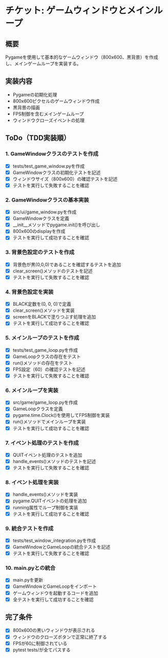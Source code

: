 # チケット: ゲームウィンドウとメインループ

## 概要
Pygameを使用して基本的なゲームウィンドウ（800x600、黒背景）を作成し、メインゲームループを実装する。

## 実装内容
- Pygameの初期化処理
- 800x600ピクセルのゲームウィンドウ作成
- 黒背景の描画
- FPS制御を含むメインゲームループ
- ウィンドウクローズイベントの処理

## ToDo（TDD実装順）

### 1. GameWindowクラスのテストを作成
- [x] tests/test_game_window.pyを作成
- [x] GameWindowクラスの初期化テストを記述
- [x] ウィンドウサイズ（800x600）の確認テストを記述
- [x] テストを実行して失敗することを確認

### 2. GameWindowクラスの基本実装
- [x] src/ui/game_window.pyを作成
- [x] GameWindowクラスを定義
- [x] __init__メソッドでpygame.init()を呼び出し
- [x] 800x600のdisplayを作成
- [x] テストを実行して成功することを確認

### 3. 背景色設定のテストを作成
- [x] 背景色が黒(0,0,0)であることを確認するテストを追加
- [x] clear_screen()メソッドのテストを記述
- [x] テストを実行して失敗することを確認

### 4. 背景色設定を実装
- [x] BLACK定数を(0, 0, 0)で定義
- [x] clear_screen()メソッドを実装
- [x] screenをBLACKで塗りつぶす処理を追加
- [x] テストを実行して成功することを確認

### 5. メインループのテストを作成
- [x] tests/test_game_loop.pyを作成
- [x] GameLoopクラスの存在をテスト
- [x] run()メソッドの存在をテスト
- [x] FPS設定（60）の確認テストを記述
- [x] テストを実行して失敗することを確認

### 6. メインループを実装
- [x] src/game/game_loop.pyを作成
- [x] GameLoopクラスを定義
- [x] pygame.time.Clock()を使用してFPS制御を実装
- [x] run()メソッドでメインループを実装
- [x] テストを実行して成功することを確認

### 7. イベント処理のテストを作成
- [x] QUITイベント処理のテストを追加
- [x] handle_events()メソッドのテストを記述
- [x] テストを実行して失敗することを確認

### 8. イベント処理を実装
- [x] handle_events()メソッドを実装
- [x] pygame.QUITイベントの処理を追加
- [x] running属性でループ制御を実装
- [x] テストを実行して成功することを確認

### 9. 統合テストを作成
- [x] tests/test_window_integration.pyを作成
- [x] GameWindowとGameLoopの統合テストを記述
- [x] テストを実行して失敗することを確認

### 10. main.pyとの統合
- [x] main.pyを更新
- [x] GameWindowとGameLoopをインポート
- [x] ゲームウィンドウを起動するコードを追加
- [x] 全テストを実行して成功することを確認

## 完了条件
- [x] 800x600の黒いウィンドウが表示される
- [x] ウィンドウのクローズボタンで正常に終了する
- [x] FPSが60に制御されている
- [x] pytest tests/が全てパスする